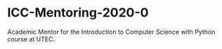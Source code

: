 # ICC-Mentoring-2020-0
Academic Mentor for the Introduction to Computer Science with Python course at UTEC.
